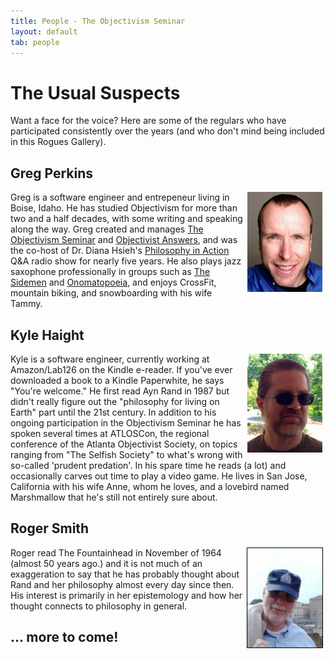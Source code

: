 ```yaml
---
title: People - The Objectivism Seminar
layout: default
tab: people
---
```


The Usual Suspects
==================
Want a face for the voice? Here are some of the regulars who have participated consistently over the years (and who don't mind being included in this Rogues Gallery).

Greg Perkins
------------
<img style="float: right; margin-left: 5px; margin-right: 5px;" src="/assets/images/greg-selfie-headshot.jpg" alt="Greg Perkins" width="120" height="160" />
Greg is a software engineer and entrepeneur living in Boise, Idaho.
He has studied Objectivism for more than two and a half decades, with some writing and speaking along the way.
Greg created and manages <a href="/">The Objectivism Seminar</a>
and <a href="http://www.objectivistanswers.com/">Objectivist Answers</a>,
and was the co-host of Dr. Diana Hsieh's
<a href="http://www.philosophyinaction.com/podcasts/">Philosophy in Action</a> Q&amp;A radio show for nearly five years.
He also plays jazz saxophone professionally in groups such as <a href="http://boisesidemen.com/">The Sidemen</a>
and <a href="http://www.kevinkirk.net/">Onomatopoeia</a>,
and enjoys CrossFit, mountain biking, and snowboarding with his wife Tammy.

Kyle Haight
-----------
<img style="float: right; margin-left: 5px; margin-right: 5px;" src="/assets/images/Objectivism_Seminar_Kyle_Haight_Bio_Pic.jpg" alt="Kyle Haight" width="120" height="158" />
Kyle is a software engineer, currently working at Amazon/Lab126 on the Kindle
e-reader. If you've ever downloaded a book to a Kindle Paperwhite, he says "You're welcome."
He first read Ayn Rand in 1987 but didn't really figure out the "philosophy for
living on Earth" part until the 21st century. In addition to his ongoing participation
in the Objectivism Seminar he has spoken several times at ATLOSCon, the regional
conference of the Atlanta Objectivist Society, on topics ranging from "The Selfish Society"
to what's wrong with so-called 'prudent predation'. In his spare time he reads
(a lot) and occasionally carves out time to play a video game.
He lives in San Jose, California with his wife Anne, whom he loves, and a lovebird
named Marshmallow that he's still not entirely sure about.

Roger Smith
-----------
<img style="float: right; border: 1px solid black; margin-left: 4px; margin-right: 4px;" src="/assets/images/roger-headshot.jpeg" alt="Roger Smith" width="120" height="159" />
Roger read The Fountainhead in November of 1964 (almost 50 years ago.) and it
is not much of an exaggeration to say that he has probably thought about Rand and
her philosophy almost every day since then. His interest is primarily in her
epistemology and how her thought connects to philosophy in general.

... more to come!
-----------------
